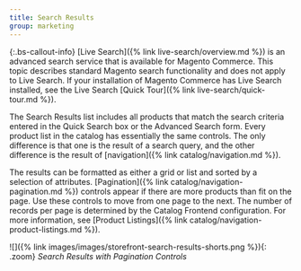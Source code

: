 ```yaml
---
title: Search Results
group: marketing
---
```


{:.bs-callout-info}
[Live Search]({% link live-search/overview.md %}) is an advanced search service that is available for Magento Commerce. This topic describes standard Magento search functionality and does not apply to Live Search. If your installation of Magento Commerce has Live Search installed, see the Live Search [Quick Tour]({% link live-search/quick-tour.md %}).

The Search Results list includes all products that match the search criteria entered in the Quick Search box or the Advanced Search form. Every product list in the catalog has essentially the same controls. The only difference is that one is the result of a search query, and the other difference is the result of [navigation]({% link catalog/navigation.md %}).

The results can be formatted as either a grid or list and sorted by a selection of attributes. [Pagination]({% link catalog/navigation-pagination.md %}) controls appear if there are more products than fit on the page. Use these controls to move from one page to the next. The number of records per page is determined by the Catalog Frontend configuration. For more information, see [Product Listings]({% link catalog/navigation-product-listings.md %}).

![]({% link images/images/storefront-search-results-shorts.png %}){: .zoom}
_Search Results with Pagination Controls_
